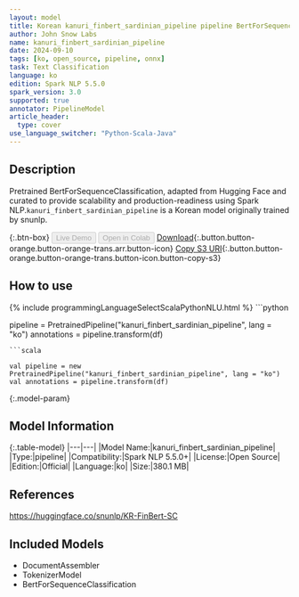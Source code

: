 ```yaml
---
layout: model
title: Korean kanuri_finbert_sardinian_pipeline pipeline BertForSequenceClassification from snunlp
author: John Snow Labs
name: kanuri_finbert_sardinian_pipeline
date: 2024-09-10
tags: [ko, open_source, pipeline, onnx]
task: Text Classification
language: ko
edition: Spark NLP 5.5.0
spark_version: 3.0
supported: true
annotator: PipelineModel
article_header:
  type: cover
use_language_switcher: "Python-Scala-Java"
---
```


## Description

Pretrained BertForSequenceClassification, adapted from Hugging Face and curated to provide scalability and production-readiness using Spark NLP.`kanuri_finbert_sardinian_pipeline` is a Korean model originally trained by snunlp.

{:.btn-box}
<button class="button button-orange" disabled>Live Demo</button>
<button class="button button-orange" disabled>Open in Colab</button>
[Download](https://s3.amazonaws.com/auxdata.johnsnowlabs.com/public/models/kanuri_finbert_sardinian_pipeline_ko_5.5.0_3.0_1725977604210.zip){:.button.button-orange.button-orange-trans.arr.button-icon}
[Copy S3 URI](s3://auxdata.johnsnowlabs.com/public/models/kanuri_finbert_sardinian_pipeline_ko_5.5.0_3.0_1725977604210.zip){:.button.button-orange.button-orange-trans.button-icon.button-copy-s3}

## How to use



<div class="tabs-box" markdown="1">
{% include programmingLanguageSelectScalaPythonNLU.html %}
```python

pipeline = PretrainedPipeline("kanuri_finbert_sardinian_pipeline", lang = "ko")
annotations =  pipeline.transform(df)   

```
```scala

val pipeline = new PretrainedPipeline("kanuri_finbert_sardinian_pipeline", lang = "ko")
val annotations = pipeline.transform(df)

```
</div>

{:.model-param}
## Model Information

{:.table-model}
|---|---|
|Model Name:|kanuri_finbert_sardinian_pipeline|
|Type:|pipeline|
|Compatibility:|Spark NLP 5.5.0+|
|License:|Open Source|
|Edition:|Official|
|Language:|ko|
|Size:|380.1 MB|

## References

https://huggingface.co/snunlp/KR-FinBert-SC

## Included Models

- DocumentAssembler
- TokenizerModel
- BertForSequenceClassification